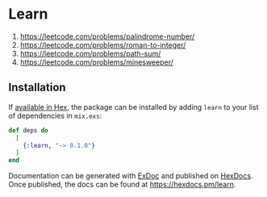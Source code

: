 # Learn

1) https://leetcode.com/problems/palindrome-number/
2) https://leetcode.com/problems/roman-to-integer/
3) https://leetcode.com/problems/path-sum/
4) https://leetcode.com/problems/minesweeper/

## Installation

If [available in Hex](https://hex.pm/docs/publish), the package can be installed
by adding `learn` to your list of dependencies in `mix.exs`:

```elixir
def deps do
  [
    {:learn, "~> 0.1.0"}
  ]
end
```

Documentation can be generated with [ExDoc](https://github.com/elixir-lang/ex_doc)
and published on [HexDocs](https://hexdocs.pm). Once published, the docs can
be found at <https://hexdocs.pm/learn>.

